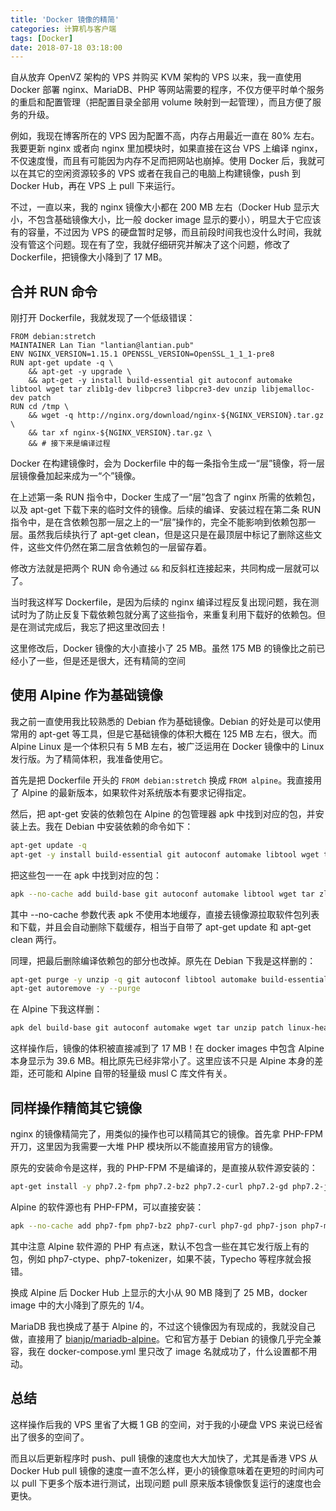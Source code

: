 ```yaml
---
title: 'Docker 镜像的精简'
categories: 计算机与客户端
tags: [Docker]
date: 2018-07-18 03:18:00
---
```

自从放弃 OpenVZ 架构的 VPS 并购买 KVM 架构的 VPS 以来，我一直使用 Docker 部署 nginx、MariaDB、PHP 等网站需要的程序，不仅方便平时单个服务的重启和配置管理（把配置目录全部用 volume 映射到一起管理），而且方便了服务的升级。

例如，我现在博客所在的 VPS 因为配置不高，内存占用最近一直在 80% 左右。我要更新 nginx 或者向 nginx 里加模块时，如果直接在这台 VPS 上编译 nginx，不仅速度慢，而且有可能因为内存不足而把网站也崩掉。使用 Docker 后，我就可以在其它的空闲资源较多的 VPS 或者在我自己的电脑上构建镜像，push 到 Docker Hub，再在 VPS 上 pull 下来运行。

不过，一直以来，我的 nginx 镜像大小都在 200 MB 左右（Docker Hub 显示大小，不包含基础镜像大小，比一般 docker image 显示的要小），明显大于它应该有的容量，不过因为 VPS 的硬盘暂时足够，而且前段时间我也没什么时间，我就没有管这个问题。现在有了空，我就仔细研究并解决了这个问题，修改了 Dockerfile，把镜像大小降到了 17 MB。

合并 RUN 命令
------------

刚打开 Dockerfile，我就发现了一个低级错误：

```docker
FROM debian:stretch
MAINTAINER Lan Tian "lantian@lantian.pub"
ENV NGINX_VERSION=1.15.1 OPENSSL_VERSION=OpenSSL_1_1_1-pre8
RUN apt-get update -q \
    && apt-get -y upgrade \
    && apt-get -y install build-essential git autoconf automake libtool wget tar zlib1g-dev libpcre3 libpcre3-dev unzip libjemalloc-dev patch
RUN cd /tmp \
    && wget -q http://nginx.org/download/nginx-${NGINX_VERSION}.tar.gz \
    && tar xf nginx-${NGINX_VERSION}.tar.gz \
    && # 接下来是编译过程
```

Docker 在构建镜像时，会为 Dockerfile 中的每一条指令生成一“层”镜像，将一层层镜像叠加起来成为一“个”镜像。

在上述第一条 RUN 指令中，Docker 生成了一“层”包含了 nginx 所需的依赖包，以及 apt-get 下载下来的临时文件的镜像。后续的编译、安装过程在第二条 RUN 指令中，是在含依赖包那一层之上的一“层”操作的，完全不能影响到依赖包那一层。虽然我后续执行了 apt-get clean，但是这只是在最顶层中标记了删除这些文件，这些文件仍然在第二层含依赖包的一层留存着。

修改方法就是把两个 RUN 命令通过 `&&` 和反斜杠连接起来，共同构成一层就可以了。

当时我这样写 Dockerfile，是因为后续的 nginx 编译过程反复出现问题，我在测试时为了防止反复下载依赖包就分离了这些指令，来重复利用下载好的依赖包。但是在测试完成后，我忘了把这里改回去！

这里修改后，Docker 镜像的大小直接小了 25 MB。虽然 175 MB 的镜像比之前已经小了一些，但是还是很大，还有精简的空间

使用 Alpine 作为基础镜像
---------------------

我之前一直使用我比较熟悉的 Debian 作为基础镜像。Debian 的好处是可以使用常用的 apt-get 等工具，但是它基础镜像的体积大概在 125 MB 左右，很大。而 Alpine Linux 是一个体积只有 5 MB 左右，被广泛运用在 Docker 镜像中的 Linux 发行版。为了精简体积，我准备使用它。

首先是把 Dockerfile 开头的 `FROM debian:stretch` 换成 `FROM alpine`。我直接用了 Alpine 的最新版本，如果软件对系统版本有要求记得指定。

然后，把 apt-get 安装的依赖包在 Alpine 的包管理器 apk 中找到对应的包，并安装上去。我在 Debian 中安装依赖的命令如下：

```bash
apt-get update -q
apt-get -y install build-essential git autoconf automake libtool wget tar zlib1g-dev libpcre3 libpcre3-dev unzip libjemalloc-dev patch
```

把这些包一一在 apk 中找到对应的包：

```bash
apk --no-cache add build-base git autoconf automake libtool wget tar zlib-dev pcre-dev unzip jemalloc-dev patch linux-headers
```

其中 --no-cache 参数代表 apk 不使用本地缓存，直接去镜像源拉取软件包列表和下载，并且会自动删除下载缓存，相当于自带了 apt-get update 和 apt-get clean 两行。

同理，把最后删除编译依赖包的部分也改掉。原先在 Debian 下我是这样删的：

```bash
apt-get purge -y unzip -q git autoconf libtool automake build-essential
apt-get autoremove -y --purge
```

在 Alpine 下我这样删：

```bash
apk del build-base git autoconf automake wget tar unzip patch linux-headers
```

这样操作后，镜像的体积被直接减到了 17 MB！在 docker images 中包含 Alpine 本身显示为 39.6 MB。相比原先已经非常小了。这里应该不只是 Alpine 本身的差距，还可能和 Alpine 自带的轻量级 musl C 库文件有关。

同样操作精简其它镜像
-----------------

nginx 的镜像精简完了，用类似的操作也可以精简其它的镜像。首先拿 PHP-FPM 开刀，这里因为我需要一大堆 PHP 模块所以不能直接用官方的镜像。

原先的安装命令是这样，我的 PHP-FPM 不是编译的，是直接从软件源安装的：

```bash
apt-get install -y php7.2-fpm php7.2-bz2 php7.2-curl php7.2-gd php7.2-json php7.2-mbstring php7.2-memcached php7.2-mysql php7.2-redis php7.2-sqlite3 php7.2-xml php7.2-xmlrpc php7.2-zip php7.2-intl
```

Alpine 的软件源也有 PHP-FPM，可以直接安装：

```bash
apk --no-cache add php7-fpm php7-bz2 php7-curl php7-gd php7-json php7-mbstring php7-memcached php7-mysqli php7-pdo_mysql php7-redis php7-sqlite3 php7-pdo_sqlite php7-xml php7-xmlrpc php7-zip php7-intl php7-ctype php7-tokenizer
```

其中注意 Alpine 软件源的 PHP 有点迷，默认不包含一些在其它发行版上有的包，例如 php7-ctype、php7-tokenizer，如果不装，Typecho 等程序就会报错。

换成 Alpine 后 Docker Hub 上显示的大小从 90 MB 降到了 25 MB，docker image 中的大小降到了原先的 1/4。

MariaDB 我也换成了基于 Alpine 的，不过这个镜像因为有现成的，我就没自己做，直接用了 [bianjp/mariadb-alpine][1]。它和官方基于 Debian 的镜像几乎完全兼容，我在 docker-compose.yml 里只改了 image 名就成功了，什么设置都不用动。

总结
----

这样操作后我的 VPS 里省了大概 1 GB 的空间，对于我的小硬盘 VPS 来说已经省出了很多的空间了。

而且以后更新程序时 push、pull 镜像的速度也大大加快了，尤其是香港 VPS 从 Docker Hub pull 镜像的速度一直不怎么样，更小的镜像意味着在更短的时间内可以 pull 下更多个版本进行测试，出现问题 pull 原来版本镜像恢复运行的速度也会更快。

  [1]: https://hub.docker.com/r/bianjp/mariadb-alpine/

